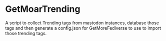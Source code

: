 # GetMoarTrending
A script to collect Trending tags from mastodon instances, database those tags and then generate a config.json for GetMoreFediverse to use to import those trending tags.
